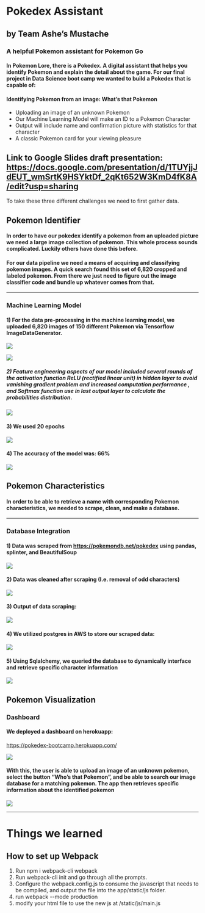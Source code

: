 # Pokedex Assistant 
## by Team Ashe’s Mustache
### A helpful Pokemon assistant for Pokemon Go

#### In Pokemon Lore, there is a Pokedex.  A digital assistant that helps you identify Pokemon and explain the detail about the game.  For our final project in Data Science boot camp we wanted to build a Pokedex that is capable of:

#### Identifying Pokemon from an image: What’s that Pokemon
- Uploading an image of an unknown Pokemon
- Our Machine Learning Model will make an ID to a Pokemon Character
- Output will include name and confirmation picture with statistics for that character
-	A classic Pokemon card for your viewing pleasure
## Link to Google Slides draft presentation: https://docs.google.com/presentation/d/1TUYjjJdEUT_wmSrtK9HSYktDf_2qKt652W3KmD4fK8A/edit?usp=sharing


To take these three different challenges we need to first gather data.

## Pokemon Identifier
#### In order to have our pokedex identify a pokemon from an uploaded picture we need a large image collection of pokemon.  This whole process sounds complicated. Luckily others have done this before.  

#### For our data pipeline we need a means of acquiring and classifying pokemon images.  A quick search found this set of 6,820 cropped and labeled pokemon. From there we just need to figure out the image classifier code and bundle up whatever comes from that.
---------------------------------------------------------------
### Machine Learning Model 

#### 1) For the data pre-processing in the machine learning model, we uploaded 6,820 images of 150 different Pokemon via Tensorflow ImageDataGenerator.

![](https://github.com/cosmicdreams/final_project_group1/blob/main/app/Resources/JN7.png)

![](https://github.com/cosmicdreams/final_project_group1/blob/main/app/Resources/JN8.png)


##### 2) Feature engineering aspects of our model included several rounds of the activation function ReLU (rectified linear unit) in hidden layer to avoid vanishing gradient problem and increased computation performance , and Softmax function use in last output layer to calculate the probabilities distribution. 

![](https://github.com/cosmicdreams/final_project_group1/blob/main/app/Resources/JN9.png)

#### 3) We used 20 epochs

![](https://github.com/cosmicdreams/final_project_group1/blob/main/app/Resources/JN10.png)

#### 4) The accuracy of the model was: 66%

![](https://github.com/cosmicdreams/final_project_group1/blob/main/app/Resources/JN11.png)



## Pokemon Characteristics
#### In order to be able to retrieve a name with corresponding Pokemon characteristics, we needed to scrape, clean, and make a database.

---------------------------------------------------------------
### Database Integration
#### 1) Data was scraped from https://pokemondb.net/pokedex using pandas, splinter, and BeautifulSoup

![](https://github.com/cosmicdreams/final_project_group1/blob/main/app/Resources/JN1.png)

#### 2) Data was cleaned after scraping (I.e. removal of odd characters)

![](https://github.com/cosmicdreams/final_project_group1/blob/main/app/Resources/JN5.png)

#### 3) Output of data scraping:

![](https://github.com/cosmicdreams/final_project_group1/blob/main/app/Resources/JN2.png)

#### 4) We utilized postgres in AWS to store our scraped data:

![](https://github.com/cosmicdreams/final_project_group1/blob/main/app/Resources/JN3.png)

#### 5) Using Sqlalchemy, we queried the database to dynamically interface and retrieve specific character information

![](https://github.com/cosmicdreams/final_project_group1/blob/main/app/Resources/JN4.png)



## Pokemon Visualization

### Dashboard 

#### We deployed a dashboard on herokuapp: 
https://pokedex-bootcamp.herokuapp.com/

![](https://github.com/cosmicdreams/final_project_group1/blob/main/app/Resources/JN5.png)

#### With this, the user is able to upload an image of an unknown pokemon, select the button “Who’s that Pokemon”, and be able to search our image database for a matching pokemon. The app then retrieves specific information about the identified pokemon

![](https://github.com/cosmicdreams/final_project_group1/blob/main/app/Resources/JN6.png)

---------------------------------------------------------

# Things we learned

## How to set up Webpack
1. Run npm i webpack-cli webpack
2. Run webpack-cli init and go through all the prompts. 
3. Configure the webpack.config.js to consume the javascript that needs to be compiled, and output the file into the app/static/js folder.
4. run webpack --mode production
5. modify your html file to use the new js at /static/js/main.js
